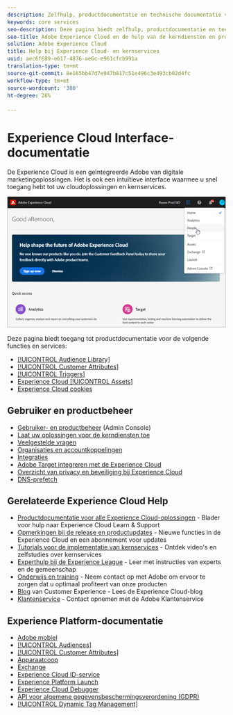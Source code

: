 ```yaml
---
description: Zelfhulp, productdocumentatie en technische documentatie voor de Adobe Experience Cloud. De Experience Cloud is een geïntegreerde Adobe van digitale marketingoplossingen.
keywords: core services
seo-description: Deze pagina biedt zelfhulp, productdocumentatie en technische documentatie voor de Experience Cloud.
seo-title: Adobe Experience Cloud en de hulp van de kerndiensten en productdocumentatie.
solution: Adobe Experience Cloud
title: Help bij Experience Cloud- en kernservices
uuid: aec6f689-e617-4876-ae6c-e961cfcb991a
translation-type: tm+mt
source-git-commit: 8e165bb47d7e947b817c51e496c3e493cb02d4fc
workflow-type: tm+mt
source-wordcount: '380'
ht-degree: 26%

---
```



# Experience Cloud Interface-documentatie

De Experience Cloud is een geïntegreerde Adobe van digitale marketingoplossingen. Het is ook een intuïtieve interface waarmee u snel toegang hebt tot uw cloudoplossingen en kernservices.

![Experience Cloud](assets/cloud-pulldown.png)

Deze pagina biedt toegang tot productdocumentatie voor de volgende functies en services:

* [[!UICONTROL Audience Library]](audience-library/audience-library.md)
* [[!UICONTROL Customer Attributes]](attributes/attributes.md)
* [[!UICONTROL Triggers]](activation/triggers.md)
* [Experience Cloud [!UICONTROL Assets]](experience-cloud-assets/experience-cloud-assets.md)
* [Experience Cloud cookies](cookies/cookies-privacy.md)

## Gebruiker en productbeheer

* [Gebruiker- en productbeheer](admin-getting-started/admin-getting-started.md) (Admin Console)
* [Laat uw oplossingen voor de kerndiensten toe](core-services/core-services.md)
* [Veelgestelde vragen](admin-getting-started/admin-getting-started.md)
* [Organisaties en accountkoppelingen](admin-getting-started/organizations.md)
* [Integraties](marketing-cloud-integrations.md)
* [Adobe Target integreren met de Experience Cloud](https://docs.adobe.com/content/help/nl-NL/target/using/integrate/a4t/a4t.html)
* [Overzicht van privacy en beveiliging bij Experience Cloud](assets/Adobe-Marketing-Cloud-Privacy-and-Security-Overview.pdf)
* [DNS-prefetch](admin-getting-started/admin-getting-started.md#concept_6BC8C6856E3644F8956D7AD0A96383B7)

## Gerelateerde Experience Cloud Help

* [Productdocumentatie voor alle Experience Cloud-oplossingen](https://docs.adobe.com/content/help/en/experience-cloud/user-guides/home.html) - Blader voor hulp naar Experience Cloud Learn &amp; Support
* [Opmerkingen bij de release en productupdates](https://docs.adobe.com/content/help/nl-NL/release-notes/experience-cloud/current.html) - Nieuwe functies in de Experience Cloud en een abonnement voor updates
* [Tutorials voor de implementatie van kernservices](https://docs.adobe.com/content/help/en/core-services-learn/tutorials/overview.html) - Ontdek video&#39;s en zelfstudies over kernservices
* [Experthulp bij de Experience League](https://landing.adobe.com/experience-league/) - Leer met instructies van experts en de gemeenschap
* [Onderwijs en training](https://helpx.adobe.com/nl/learning.html?promoid=KAUDK) - Neem contact op met Adobe om ervoor te zorgen dat u optimaal profiteert van onze producten
* [Blog](https://theblog.adobe.com/customer-experience/) van Customer Experience - Lees de Experience Cloud-blog
* [Klantenservice](https://helpx.adobe.com/nl/contact/enterprise-support.ec.html) - Contact opnemen met de Adobe Klantenservice

## Experience Platform-documentatie

* [Adobe mobiel](https://docs.adobe.com/content/help/en/mobile-services/using/home.html)
* [[!UICONTROL Audiences]](https://docs.adobe.com/content/help/nl-NL/core-services/interface/audiences/audience-library.html)
* [[!UICONTROL Customer Attributes]](https://docs.adobe.com/content/help/nl-NL/core-services/interface/customer-attributes/attributes.html)
* [Apparaatcoop](https://docs.adobe.com/content/help/nl-NL/device-co-op/using/home.html)
* [Exchange](https://experiencecloud.adobeexchange.com/)
* [Experience Cloud ID-service](https://docs.adobe.com/content/help/nl-NL/id-service/using/home.html)
* [Experience Platform Launch](https://docs.adobelaunch.com/)
* [Experience Cloud Debugger](https://docs.adobe.com/content/help/en/debugger/using/experience-cloud-debugger.html)
* [API voor algemene gegevensbeschermingsverordening (GDPR)](https://www.adobe.io/apis/experiencecloud/gdpr.html)
* [[!UICONTROL Dynamic Tag Management]](https://docs.adobe.com/content/help/nl-NL/dtm/using/dtm-home.html)